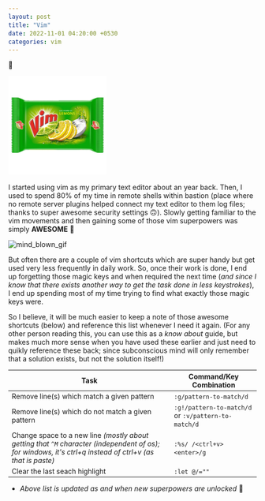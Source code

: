 ```yaml
---
layout: post
title: "Vim"
date: 2022-11-01 04:20:00 +0530
categories: vim
---
```


🥷

<img src="/assets/images/vim-bar.jpg" alt="vim-bar" width="200"/>

I started using vim as my primary text editor about an year back. Then, I used to spend 80% of my time in remote shells within bastion (place where no remote server plugins helped connect my text editor to them log files; thanks to super awesome security settings 🙃). Slowly getting familiar to the vim movements and then gaining some of those vim superpowers was simply **AWESOME** 🚀

![mind_blown_gif](/assets/images/boom-mind-blown.gif)

But often there are a couple of vim shortcuts which are super handy but get used very less frequently in daily work.
So, once their work is done, I end up forgetting those magic keys and when required the next time (_and since I know that there exists another way to get the task done in less keystrokes_), I end up spending most of my time trying to find what exactly those magic keys were.


So I believe, it will be much easier to keep a note of those awesome shortcuts (below) and reference this list whenever I need it again.
(For any other person reading this, you can use this as a _know about_ guide, but makes much more sense when you have used these earlier and just need to quikly reference these back; since subconscious mind will only remember that a solution exists, but not the solution itself!)

| Task                                                                                                                                                      | Command/Key Combination                             |
| --------------------------------------------------------------------------------------------------------------------------------------------------------- | --------------------------------------------------- |
| Remove line(s) which match a given pattern                                                                                                                | `:g/pattern-to-match/d`                             |
| Remove line(s) which do not match a given pattern                                                                                                         | `:g!/pattern-to-match/d` or `:v/pattern-to-match/d` |
| Change space to a new line _(mostly about getting that `^M` character (independent of os); for windows, it's ctrl+q instead of ctrl+v (as that is paste)_ | `:%s/ /<ctrl+v><enter>/g`                           |
| Clear the last seach highlight                                                                                                                            | `:let @/=""`                                        |


* _Above list is updated as and when new superpowers are unlocked_ 👾
